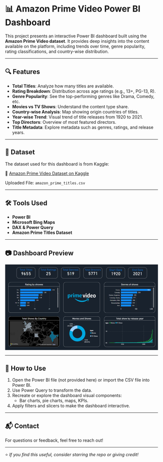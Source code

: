 # 📊 Amazon Prime Video Power BI Dashboard

This project presents an interactive Power BI dashboard built using the **Amazon Prime Video dataset**. It provides deep insights into the content available on the platform, including trends over time, genre popularity, rating classifications, and country-wise distribution.

---

## 🔍 Features

- **Total Titles**: Analyze how many titles are available.
- **Rating Breakdown**: Distribution across age ratings (e.g., 13+, PG-13, R).
- **Genre Popularity**: See the top-performing genres like Drama, Comedy, etc.
- **Movies vs TV Shows**: Understand the content type share.
- **Country-wise Analysis**: Map showing origin countries of titles.
- **Year-wise Trend**: Visual trend of title releases from 1920 to 2021.
- **Top Directors**: Overview of most featured directors.
- **Title Metadata**: Explore metadata such as genres, ratings, and release years.

---

## 📁 Dataset

The dataset used for this dashboard is from Kaggle:

🔗 [Amazon Prime Video Dataset on Kaggle](https://www.kaggle.com/datasets/shivamb/amazon-prime-movies-and-tv-shows)

Uploaded File: `amazon_prime_titles.csv`

---

## 🛠 Tools Used

- **Power BI**
- **Microsoft Bing Maps**
- **DAX & Power Query**
- **Amazon Prime Titles Dataset**

---

## 📷 Dashboard Preview

![Dashboard Screenshot](Screenshot%202024-04-19%20181235.png)

---

## 📌 How to Use

1. Open the Power BI file (not provided here) or import the CSV file into Power BI.
2. Use Power Query to transform the data.
3. Recreate or explore the dashboard visual components:
   - Bar charts, pie charts, maps, KPIs.
4. Apply filters and slicers to make the dashboard interactive.

---

## 📬 Contact

For questions or feedback, feel free to reach out!

---

⭐ *If you find this useful, consider starring the repo or giving credit!*
